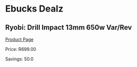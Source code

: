 
# Ebucks Dealz
## Ryobi: Drill Impact 13mm 650w Var/Rev
[Product Page](https://www.ebucks.com/web/shop/productSelected.do?prodId=861241514&catId=365267763)

Price: R699.00

Savings: 50.0


	